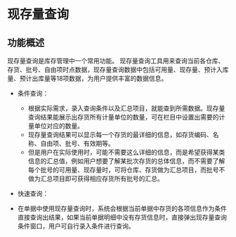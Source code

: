 # 现存量查询

## 功能概述

现存量查询是库存管理中一个常用功能。
现存量查询工具用来查询当前各仓库、存货、批号、自由项时点数据，现存量查询数据中包括可用量、现存量、预计入库量、预计出库量等18项数据，为用户提供丰富的数据信息。

+ 条件查询：
  - 根据实际需求，录入查询条件以及汇总项目，就能查到所需数据。现存量查询结果能展示出存货所有计量单位的数量，可在栏目中设置出需要的计量单位对应的数量。
  - 现存量查询结果可以显示每一个存货的最详细的信息，如存货编码、名称、自由项、批号、有效期等。
  - 但是用户在实际使用时，可能不需要这么详细的信息，而是希望获得某类信息的汇总值，例如用户想要了解某批次存货的总体信息，而不需要了解每个批号的可用量、现存量时，可将仓库、存货做为汇总项目，而批号不做为汇总项目即可获得相应存货所有批号的汇总。

+ 快速查询：
- 在单据中使用现存量查询时，系统会根据当前单据中存货的各项信息作为条件直接查询出结果，如果当前单据明细中没有存货信息时，直接弹出现存量查询条件窗口，用户可自行录入条件进行查询。
